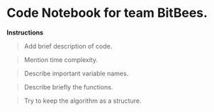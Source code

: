 # Code Notebook for team BitBees.

**Instructions**
> Add brief description of code.

> Mention time complexity.

> Describe important variable names.

> Describe briefly the functions.

> Try to keep the algorithm as a structure.


